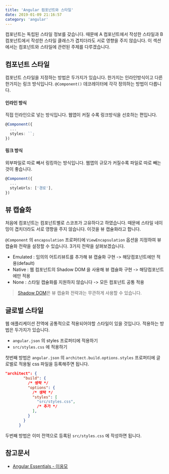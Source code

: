 ```yaml
---
title: 'Angular 컴포넌트와 스타일'
date: 2019-01-09 21:16:57
category: 'angular'
---
```


컴포넌트는 독립된 스타일 정보를 갖습니다. 때문에 A 컴포넌트에서 작성한 스타일과 B 컴포넌트에서 작성한 스타일 클래스가 겹치더라도 서로 영향을 주지 않습니다. 이 섹션에서는 컴포넌트와 스타일에 관련된 주제를 다루겠습니다.

## 컴포넌트 스타일
컴포넌트 스타일을 지정하는 방법은 두가지가 있습니다. 한가지는 인라인방식이고 다른 한가지는 링크 방식입니다. `@Component()` 데코레이터에 각각 정의하는 방법이 다릅니다.

#### 인라인 방식
직접 인라인으로 넣는 방식입니다. 웹앱이 커질 수록 링크방식을 선호하는 편입니다.
```ts
@Component({
  ...
  styles: ``;
})
```


#### 링크 방식
외부파일로 따로 빼서 링킹하는 방식입니다. 웹앱의 규모가 커질수록 파일로 따로 빼는것이 좋습니다.

```ts
@Component({
  ...
  styleUrls: ['경로'],
})
```

## 뷰 캡슐화
처음에 컴포넌트는 컴포넌트별로 스코프가 고유하다고 하였습니다. 때문에 스타일 네이밍이 겹치더라도 서로 영향을 주지 않습니다. 이것을 뷰 캡슐화라고 합니다.

`@Component` 의 `encapsulation` 프로퍼티에 `ViewEncapsulation` 옵션을 지정하여 뷰 캡슐화 전략을 설정할 수 있습니다. 3가지 전략을 살펴보겠습니다.

* Emulated : 임의의 어트리뷰트를 추가해 뷰 캡슐화 구현 -> 해당컴포넌트에만 적용(default)
* Native : 웹 컴포넌트의 Shadow DOM 을 사용해 뷰 캡슐화 구현 -> 해당컴포넌트에만 적용
* None : 스타일 캡슐화를 지원하지 않습니다 -> 모든 컴포넌트 공통 적용

> [Shadow DOM](https://developer.mozilla.org/ko/docs/Web/Web_Components/Shadow_DOM)은 뷰 캡슐화 전략과는 무관하게 사용할 수 있습니다.

## 글로벌 스타일
웹 애플리케이션 전역에 공통적으로 적용되어야할 스타일이 있을 것입니다. 적용하는 방법은 두가지가 있습니다.

* `angular.json` 의 styles 프로퍼티에 적용하기
* `src/styles.css` 에 적용하기

첫번째 방법은 `angular.json` 의 `architect.build.options.styles` 프로퍼티에 글로벌로 적용될 css 파일을 등록해주면 됩니다.
```json
"architect": {
        "build": {
          /* 생략 */
          "options": {
            /* 생략 */
            "styles": [
              "src/styles.css",
              /* 추가 */
            ],
          }
        }
      }
```

두번째 방법은 이미 전역으로 등록된 `src/styles.css` 에 작성하면 됩니다.

## 참고문서
* [Angular Essentials - 이웅모](https://book.naver.com/bookdb/book_detail.nhn?bid=13761643)

